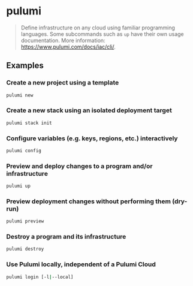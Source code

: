 # pulumi

> Define infrastructure on any cloud using familiar programming languages. Some subcommands such as `up` have their own usage documentation. More information: <https://www.pulumi.com/docs/iac/cli/>.

## Examples

### Create a new project using a template

```bash
pulumi new
```

### Create a new stack using an isolated deployment target

```bash
pulumi stack init
```

### Configure variables (e.g. keys, regions, etc.) interactively

```bash
pulumi config
```

### Preview and deploy changes to a program and/or infrastructure

```bash
pulumi up
```

### Preview deployment changes without performing them (dry-run)

```bash
pulumi preview
```

### Destroy a program and its infrastructure

```bash
pulumi destroy
```

### Use Pulumi locally, independent of a Pulumi Cloud

```bash
pulumi login [-l|--local]
```
